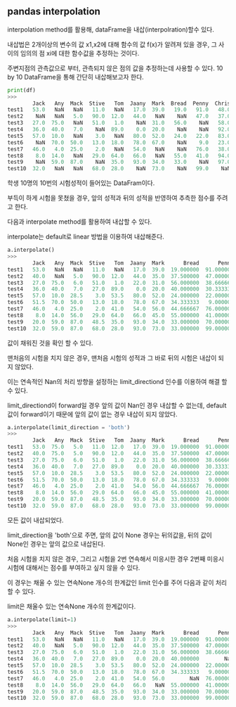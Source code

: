 ## pandas interpolation
interpolation method를 활용해, dataFrame을 내삽(interpolration)할수 있다.

내삽법은 2개이상의 변수의 값 x1,x2에 대해 함수의 값 f(x)가 알려져 있을 경우, 그 사이의 임의의 점 xi에 대한 함수값을 추정하는 것이다.

주변지점의 관측값으로 부터, 관측되지 않은 점의 값을 추정하는데 사용할 수 있다.
10 by 10 DataFrame을 통해 간단히 내삽해보고자 한다.

```python
print(df)
>>>
        Jack   Any  Mack  Stive   Tom  Jaany  Mark  Bread  Penny  Chris
test1   53.0   NaN   NaN   11.0   NaN   17.0  39.0   19.0   91.0   48.0
test2    NaN   NaN   5.0   90.0  12.0   44.0   NaN    NaN   47.0   37.0
test3   27.0  75.0   NaN   51.0   1.0    NaN  31.0   56.0    NaN   58.0
test4   36.0  40.0   7.0    NaN  89.0    0.0  20.0    NaN    NaN   92.0
test5   57.0  10.0   NaN    3.0   NaN   80.0  52.0   24.0   22.0   83.0
test6    NaN  70.0  50.0   13.0  18.0   78.0  67.0    NaN    9.0   23.0
test7   46.0   4.0  25.0    2.0   NaN   54.0   NaN    NaN   76.0   38.0
test8    8.0  14.0   NaN   29.0  64.0   66.0   NaN   55.0   41.0   94.0
test9    NaN  59.0  87.0    NaN  35.0   93.0  34.0   33.0    NaN   97.0
test10  32.0   NaN   NaN   68.0  28.0    NaN  73.0    NaN   99.0    NaN
```
학생 10명의 10번의 시험성적이 들어있는 DataFram이다.

부득이 하게 시험을 못쳤을 경우, 앞의 성적과 뒤의 성적을 반영하여 추측한 점수를 주려고 한다.

다음과 interpolate method를 활용하여 내삽할 수 있다.

interpolate는 default로 linear 방법을 이용하여 내삽해준다.

```python
a.interpolate()
>>>
        Jack   Any  Mack  Stive   Tom  Jaany  Mark      Bread      Penny  Chris
test1   53.0   NaN   NaN   11.0   NaN   17.0  39.0  19.000000  91.000000   48.0
test2   40.0   NaN   5.0   90.0  12.0   44.0  35.0  37.500000  47.000000   37.0
test3   27.0  75.0   6.0   51.0   1.0   22.0  31.0  56.000000  38.666667   58.0
test4   36.0  40.0   7.0   27.0  89.0    0.0  20.0  40.000000  30.333333   92.0
test5   57.0  10.0  28.5    3.0  53.5   80.0  52.0  24.000000  22.000000   83.0
test6   51.5  70.0  50.0   13.0  18.0   78.0  67.0  34.333333   9.000000   23.0
test7   46.0   4.0  25.0    2.0  41.0   54.0  56.0  44.666667  76.000000   38.0
test8    8.0  14.0  56.0   29.0  64.0   66.0  45.0  55.000000  41.000000   94.0
test9   20.0  59.0  87.0   48.5  35.0   93.0  34.0  33.000000  70.000000   97.0
test10  32.0  59.0  87.0   68.0  28.0   93.0  73.0  33.000000  99.000000   97.0
```
값이 채워진 것을 확인 할 수 있다.

맨처음의 시험을 치지 않은 경우, 맨처음 시험의 성적과 그 바로 뒤의 시험은 내삽이 되지 않았다.

이는 연속적인 Nan의 처리 방향을 설정하는 limit_directiond 인수를 이용하여 해결 할 수 있다. 

limit_directiond이 forward일 경우 앞의 값이 Nan인 경우 내삽할 수 없는데, default 값이 forward이기 때문에 앞의 값이 없는 경우 내삽이 되지 않았다.


```python
a.interpolate(limit_direction = 'both')
>>>
        Jack   Any  Mack  Stive   Tom  Jaany  Mark      Bread      Penny  Chris
test1   53.0  75.0   5.0   11.0  12.0   17.0  39.0  19.000000  91.000000   48.0
test2   40.0  75.0   5.0   90.0  12.0   44.0  35.0  37.500000  47.000000   37.0
test3   27.0  75.0   6.0   51.0   1.0   22.0  31.0  56.000000  38.666667   58.0
test4   36.0  40.0   7.0   27.0  89.0    0.0  20.0  40.000000  30.333333   92.0
test5   57.0  10.0  28.5    3.0  53.5   80.0  52.0  24.000000  22.000000   83.0
test6   51.5  70.0  50.0   13.0  18.0   78.0  67.0  34.333333   9.000000   23.0
test7   46.0   4.0  25.0    2.0  41.0   54.0  56.0  44.666667  76.000000   38.0
test8    8.0  14.0  56.0   29.0  64.0   66.0  45.0  55.000000  41.000000   94.0
test9   20.0  59.0  87.0   48.5  35.0   93.0  34.0  33.000000  70.000000   97.0
test10  32.0  59.0  87.0   68.0  28.0   93.0  73.0  33.000000  99.000000   97.0
```
모든 값이 내삽되었다.

limit_direction을 'both'으로 주면, 앞의 값이 None 경우는 뒤의값을, 뒤의 값이 None인 경우는 앞의 값으로 내삽된다.

처음 시험을 치지 않은 경우, 그리고 시험을 2번 연속해서 미응시한 경우 2번째 미응시 시험에 대해서는 점수를 부여하고 싶지 않을 수 있다.

이 경우는 채울 수 있는 연속None 개수의 한계값인 limit 인수를 주어 다음과 같이 처리할 수 있다.

limit은 채울수 있는 연속None 개수의 한계값이다.
```python
a.interpolate(limit=1)
>>>
        Jack   Any  Mack  Stive   Tom  Jaany  Mark      Bread      Penny  Chris
test1   53.0   NaN   NaN   11.0   NaN   17.0  39.0  19.000000  91.000000   48.0
test2   40.0   NaN   5.0   90.0  12.0   44.0  35.0  37.500000  47.000000   37.0
test3   27.0  75.0   6.0   51.0   1.0   22.0  31.0  56.000000  38.666667   58.0
test4   36.0  40.0   7.0   27.0  89.0    0.0  20.0  40.000000        NaN   92.0
test5   57.0  10.0  28.5    3.0  53.5   80.0  52.0  24.000000  22.000000   83.0
test6   51.5  70.0  50.0   13.0  18.0   78.0  67.0  34.333333   9.000000   23.0
test7   46.0   4.0  25.0    2.0  41.0   54.0  56.0        NaN  76.000000   38.0
test8    8.0  14.0  56.0   29.0  64.0   66.0   NaN  55.000000  41.000000   94.0
test9   20.0  59.0  87.0   48.5  35.0   93.0  34.0  33.000000  70.000000   97.0
test10  32.0  59.0  87.0   68.0  28.0   93.0  73.0  33.000000  99.000000   97.0
```








